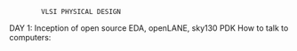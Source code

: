             VLSI PHYSICAL DESIGN           

 DAY 1: Inception of open source EDA, openLANE, sky130 PDK
 How to talk to computers:
 
  
